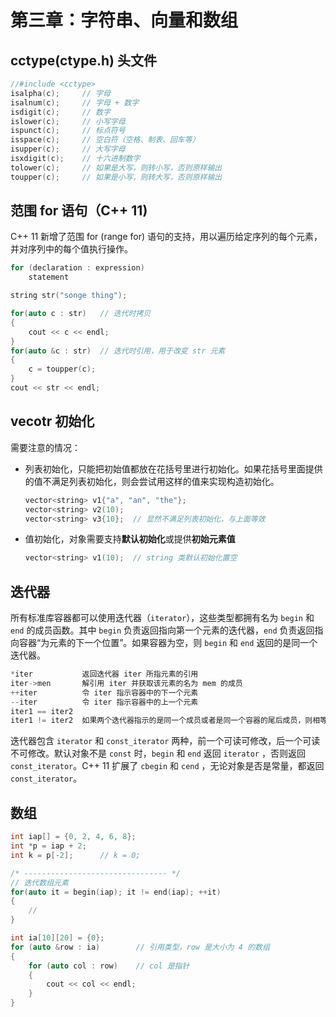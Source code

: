 # 第三章：字符串、向量和数组

## cctype(ctype.h) 头文件  

```c++
//#include <cctype>
isalpha(c);     // 字母
isalnum(c);     // 字母 + 数字
isdigit(c);     // 数字
islower(c);     // 小写字母
ispunct(c);     // 标点符号
isspace(c);     // 空白符（空格、制表、回车等）
isupper(c);     // 大写字母
isxdigit(c);    // 十六进制数字
tolower(c);     // 如果是大写，则转小写，否则原样输出
toupper(c);     // 如果是小写，则转大写，否则原样输出
```

## 范围 for 语句（C++ 11)  

C++ 11 新增了范围 for (range for) 语句的支持，用以遍历给定序列的每个元素，并对序列中的每个值执行操作。  
```c++
for (declaration : expression)
    statement

string str("songe thing");

for(auto c : str)   // 迭代时拷贝
{
    cout << c << endl;
}
for(auto &c : str)  // 迭代时引用，用于改变 str 元素
{
    c = toupper(c);
}
cout << str << endl;
```

## vecotr 初始化

需要注意的情况：  

* 列表初始化，只能把初始值都放在花括号里进行初始化。如果花括号里面提供的值不满足列表初始化，则会尝试用这样的值来实现构造初始化。  
    ```c++
    vector<string> v1{"a", "an", "the"};
    vector<string> v2(10);
    vector<string> v3{10};  // 显然不满足列表初始化，与上面等效
    ```

* 值初始化，对象需要支持**默认初始化**或提供**初始元素值**  
    ```c++
    vector<string> v1(10);  // string 类默认初始化置空
    ```

## 迭代器  

所有标准库容器都可以使用迭代器（`iterator`），这些类型都拥有名为 `begin` 和 `end` 的成员函数。其中 `begin` 负责返回指向第一个元素的迭代器，`end` 负责返回指向容器“为元素的下一个位置”。如果容器为空，则 `begin` 和 `end` 返回的是同一个迭代器。

```c++
*iter           返回迭代器 iter 所指元素的引用
iter->men       解引用 iter 并获取该元素的名为 mem 的成员
++iter          令 iter 指示容器中的下一个元素
--iter          令 iter 指示容器中的上一个元素
iter1 == iter2
iter1 != iter2  如果两个迭代器指示的是同一个成员或者是同一个容器的尾后成员，则相等。 
```

迭代器包含 `iterator` 和 `const_iterator` 两种，前一个可读可修改，后一个可读不可修改。默认对象不是 `const` 时，`begin` 和 `end` 返回 `iterator` ，否则返回 `const_iterator`。C++ 11 扩展了 `cbegin` 和 `cend` ，无论对象是否是常量，都返回 `const_iterator`。

## 数组  

```c++
int iap[] = {0, 2, 4, 6, 8};
int *p = iap + 2;
int k = p[-2];      // k = 0;

/* -------------------------------- */
// 迭代数组元素
for(auto it = begin(iap); it != end(iap); ++it)
{
    //
}

int ia[10][20] = {0};
for (auto &row : ia)        // 引用类型，row 是大小为 4 的数组
{
    for (auto col : row)    // col 是指针
    {
        cout << col << endl;
    }
}

```






